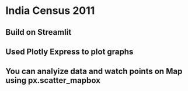 # India Census 2011
## Build on Streamlit 
## Used Plotly Express to plot graphs
## You can analyize data and watch points on Map using px.scatter_mapbox
